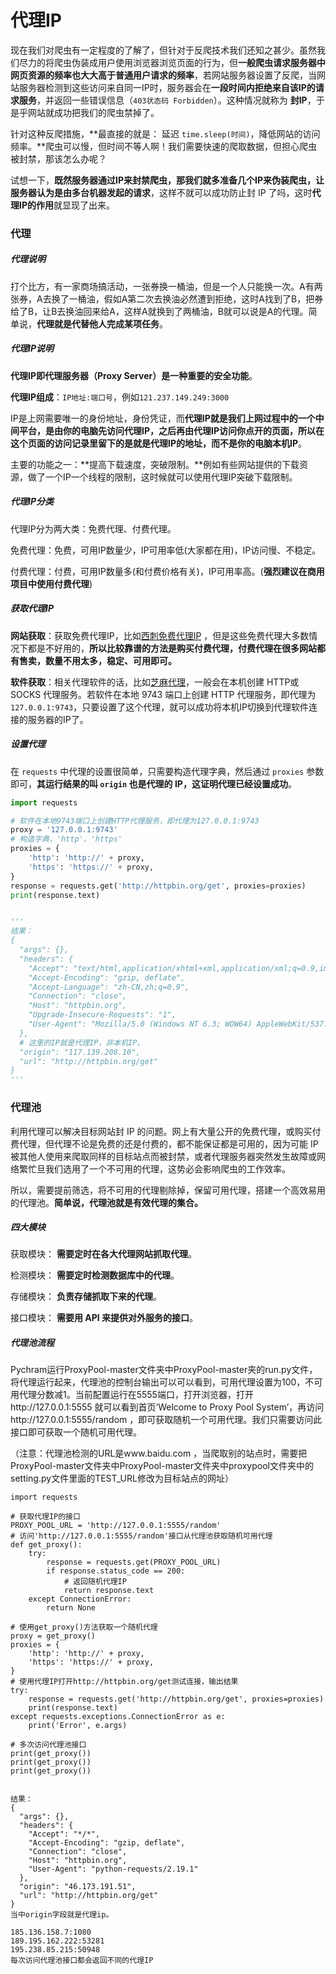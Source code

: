 # 代理IP

现在我们对爬虫有一定程度的了解了，但针对于反爬技术我们还知之甚少。虽然我们尽力的将爬虫伪装成用户使用浏览器浏览页面的行为，但**一般爬虫请求服务器中网页资源的频率也大大高于普通用户请求的频率**，若网站服务器设置了反爬，当网站服务器检测到这些访问来自同一IP时，服务器会在**一段时间内拒绝来自该IP的请求服务**，并返回一些错误信息（`403状态码 Forbidden`）。这种情况就称为 **封IP**，于是乎网站就成功把我们的爬虫禁掉了。

针对这种反爬措施，**最直接的就是： 延迟 `time.sleep(时间)`，降低网站的访问频率。**爬虫可以慢，但时间不等人啊！我们需要快速的爬取数据，但担心爬虫被封禁，那该怎么办呢？

试想一下，**既然服务器通过IP来封禁爬虫，那我们就多准备几个IP来伪装爬虫，让服务器认为是由多台机器发起的请求**，这样不就可以成功防止封 IP 了吗，这时**代理IP的作用**就显现了出来。

### 代理

##### 代理说明

打个比方，有一家商场搞活动，一张券换一桶油，但是一个人只能换一次。A有两张券，A去换了一桶油，假如A第二次去换油必然遭到拒绝，这时A找到了B，把券给了B，让B去换油回来给A，这样A就换到了两桶油，B就可以说是A的代理。简单说，**代理就是代替他人完成某项任务**。

##### 代理IP说明

**代理IP即代理服务器（Proxy Server）是一种重要的安全功能**。

**代理IP组成**：`IP地址:端口号`，例如`121.237.149.249:3000`

IP是上网需要唯一的身份地址，身份凭证，而**代理IP就是我们上网过程中的一个中间平台，是由你的电脑先访问代理IP，之后再由代理IP访问你点开的页面，所以在这个页面的访问记录里留下的是就是代理IP的地址，而不是你的电脑本机IP**。

主要的功能之一：**提高下载速度，突破限制。**例如有些网站提供的下载资源，做了一个IP一个线程的限制，这时候就可以使用代理IP突破下载限制。

##### 代理IP分类

代理IP分为两大类：免费代理、付费代理。

免费代理：免费，可用IP数量少，IP可用率低(大家都在用)，IP访问慢、不稳定。

付费代理：付费，可用IP数量多(和付费价格有关)，IP可用率高。(**强烈建议在商用项目中使用付费代理**)

##### 获取代理IP

**网站获取**：获取免费代理IP，比如[西刺免费代理IP](http://www.xicidaili.com/) ，但是这些免费代理大多数情况下都是不好用的，**所以比较靠谱的方法是购买付费代理，付费代理在很多网站都有售卖，数量不用太多，稳定、可用即可。**

**软件获取**：相关代理软件的话，比如[芝麻代理](http://www.zhimaruanjian.com/)，一般会在本机创建 HTTP或SOCKS 代理服务。若软件在本地 9743 端口上创建 HTTP 代理服务，即代理为 `127.0.0.1:9743`，只要设置了这个代理，就可以成功将本机IP切换到代理软件连接的服务器的IP了。

##### 设置代理

在 `requests` 中代理的设置很简单，只需要构造代理字典，然后通过 `proxies` 参数即可，**其运行结果的叫 `origin` 也是代理的 IP，这证明代理已经设置成功**。

```python
import requests

# 软件在本地9743端口上创建HTTP代理服务，即代理为127.0.0.1:9743
proxy = '127.0.0.1:9743'
# 构造字典，'http'、'https'
proxies = {
    'http': 'http://' + proxy,
    'https': 'https://' + proxy,
}
response = requests.get('http://httpbin.org/get', proxies=proxies)
print(response.text)


'''
结果：
{
  "args": {}, 
  "headers": {
    "Accept": "text/html,application/xhtml+xml,application/xml;q=0.9,image/webp,image/apng,*/*;q=0.8", 
    "Accept-Encoding": "gzip, deflate", 
    "Accept-Language": "zh-CN,zh;q=0.9", 
    "Connection": "close", 
    "Host": "httpbin.org", 
    "Upgrade-Insecure-Requests": "1", 
    "User-Agent": "Mozilla/5.0 (Windows NT 6.3; WOW64) AppleWebKit/537.36 (KHTML, like Gecko) Chrome/63.0.3239.132 Safari/537.36"
  }, 
  # 这里的IP就是代理IP，非本机IP。
  "origin": "117.139.208.10", 
  "url": "http://httpbin.org/get"
}
'''
```

### 代理池

利用代理可以解决目标网站封 IP 的问题。网上有大量公开的免费代理，或购买付费代理，但代理不论是免费的还是付费的，都不能保证都是可用的，因为可能 IP 被其他人使用来爬取同样的目标站点而被封禁，或者代理服务器突然发生故障或网络繁忙旦我们选用了一个不可用的代理，这势必会影响爬虫的工作效率。

所以，需要提前筛选，将不可用的代理剔除掉，保留可用代理，搭建一个高效易用的代理池。**简单说，代理池就是有效代理的集合。**

##### 四大模块

获取模块： **需要定时在各大代理网站抓取代理**。

检测模块： **需要定时检测数据库中的代理**。

存储模块： **负责存储抓取下来的代理**。

接口模块： **需要用 API 来提供对外服务的接口**。

##### 代理池流程

Pychram运行ProxyPool-master文件夹中ProxyPool-master夹的run.py文件，将代理运行起来，代理池的控制台输出可以可以看到，可用代理设置为100，不可用代理分数减1。当前配置运行在5555端口，打开浏览器，打开http://127.0.0.1:5555 就可以看到首页‘Welcome to Proxy Pool System’，再访问http://127.0.0.1:5555/random ，即可获取随机一个可用代理。我们只需要访问此接口即可获取一个随机可用代理。

（注意：代理池检测的URL是www.baidu.com ，当爬取别的站点时，需要把ProxyPool-master文件夹中ProxyPool-master文件夹中proxypool文件夹中的setting.py文件里面的TEST_URL修改为目标站点的网址）

```
import requests

# 获取代理IP的接口
PROXY_POOL_URL = 'http://127.0.0.1:5555/random'
# 访问'http://127.0.0.1:5555/random'接口从代理池获取随机可用代理
def get_proxy():
    try:
        response = requests.get(PROXY_POOL_URL)
        if response.status_code == 200:
        	# 返回随机代理IP
            return response.text
    except ConnectionError:
        return None

# 使用get_proxy()方法获取一个随机代理
proxy = get_proxy()
proxies = {
    'http': 'http://' + proxy,
    'https': 'https://' + proxy,
}
# 使用代理IP打开http://httpbin.org/get测试连接，输出结果
try:
    response = requests.get('http://httpbin.org/get', proxies=proxies)
    print(response.text)
except requests.exceptions.ConnectionError as e:
    print('Error', e.args)

# 多次访问代理池接口
print(get_proxy())
print(get_proxy())
print(get_proxy())


结果：
{
  "args": {}, 
  "headers": {
    "Accept": "*/*", 
    "Accept-Encoding": "gzip, deflate", 
    "Connection": "close", 
    "Host": "httpbin.org", 
    "User-Agent": "python-requests/2.19.1"
  }, 
  "origin": "46.173.191.51", 
  "url": "http://httpbin.org/get"
}
当中origin字段就是代理ip。

185.136.158.7:1080
189.195.162.222:53281
195.238.85.215:50948
每次访问代理池接口都会返回不同的代理IP
```

